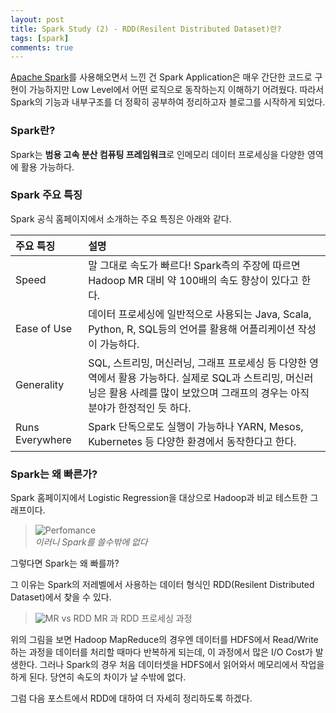 ```yaml
---
layout: post
title: Spark Study (2) - RDD(Resilent Distributed Dataset)란?
tags: [spark]
comments: true
---
```


[Apache Spark](http://spark.apache.org//)를 사용해오면서 느낀 건 Spark Application은 매우 간단한 코드로 구현이 가능하지만 Low Level에서 어떤 로직으로 동작하는지 이해하기 어려웠다.
따라서 Spark의 기능과 내부구조를 더 정확히 공부하여 정리하고자 블로그를 시작하게 되었다.

### Spark란?
Spark는 **범용 고속 분산 컴퓨팅 프레임워크**로 인메모리 데이터 프로세싱을 다양한 영역에 활용 가능하다.

### Spark 주요 특징
Spark 공식 홈페이지에서 소개하는 주요 특징은 아래와 같다.

| 주요 특징 | 설명 |
| :---- |:--- |
| Speed | 말 그대로 속도가 빠르다! Spark측의 주장에 따르면 Hadoop MR 대비 약 100배의 속도 향상이 있다고 한다. |
| Ease of Use | 데이터 프로세싱에 일반적으로 사용되는 Java, Scala, Python, R, SQL등의 언어를 활용해 어플리케이션 작성이 가능하다. | 
| Generality | SQL, 스트리밍, 머신러닝, 그래프 프로세싱 등 다양한 영역에서 활용 가능하다. 실제로 SQL과 스트리밍, 머신러닝은 활용 사례를 많이 보았으며 그래프의 경우는 아직 분야가 한정적인 듯 하다. |
| Runs Everywhere | Spark 단독으로도 실행이 가능하나 YARN, Mesos, Kubernetes 등 다양한 환경에서 동작한다고 한다. |

### Spark는 왜 빠른가?
Spark 홈페이지에서 Logistic Regression을 대상으로 Hadoop과 비교 테스트한 그래프이다.

>![Perfomance](https://spark.apache.org/images/logistic-regression.png)\
>*이러니 Spark를 쓸수밖에 없다*
 
그렇다면 Spark는 왜 빠를까?

그 이유는 Spark의 저레벨에서 사용하는 데이터 형식인 RDD(Resilent Distributed Dataset)에서 찾을 수 있다.

>![MR vs RDD](http://www.lab41.org/wp-content/uploads/2016/02/Screen-Shot-2016-02-01-at-2.16.29-PM.png)
> MR 과 RDD 프로세싱 과정 

위의 그림을 보면 Hadoop MapReduce의 경우엔 데이터를 HDFS에서 Read/Write하는 과정을 데이터를 처리할 때마다 반복하게 되는데, 이 과정에서 많은 I/O Cost가 발생한다.
그러나 Spark의 경우 처음 데이터셋을 HDFS에서 읽어와서 메모리에서 작업을 하게 된다. 당연히 속도의 차이가 날 수밖에 없다.

그럼 다음 포스트에서 RDD에 대하여 더 자세히 정리하도록 하겠다.

